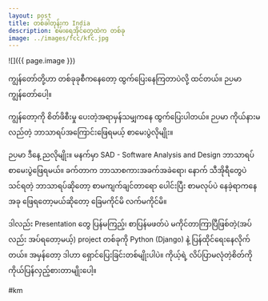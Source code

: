 ```yaml
---
layout: post
title: တစ်ခါတုန်းက India
description: စမ်းရေအိုင်တွေထဲက တစ်ခု
image: ../images/fcc/kfc.jpg
---
```


![]({{ page.image }})



ကျွန်တော်တို့ဟာ တစ်ခုခုစီကနေတော့ ထွက်ပြေးနေကြတာပဲလို့ ထင်တယ်။
ဉပမာ ကျွန်‌တော်ပေါ့။

ကျွန်‌တော့ကို စိတ်ဖိစီးမှု ပေးတဲ့အရာမှန်သမျှကနေ ထွက်ပြေးပါတယ်။
ဉပမာ ကိုယ်နားမလည်တဲ့ ဘာသာရပ်အကြောင်းဖြေရမယ့် စာမေးပွဲလိုမျိုး။

ဉပမာ ဒီနေ့ ညလိုမျိုး။
မနက်မှာ SAD - Software Analysis and Design ဘာသာရပ် စာမေးပွဲဖြေရမယ်။ ခက်တာက ဘာသာစကားအခက်အခဲရော၊ နောက် သီအိုရီတွေပဲ သင်ရတဲ့ ဘာသာရပ်ဆိုတော့ စာမကျက်ချင်တာရော ပေါင်းပြီး စာမလုပ်ပဲ နေခဲ့ရာကနေ အခု ဖြေရတော့မယ်ဆိုတော့ ခြေမကိုင်မိ လက်မကိုင်မိ။

ဒါလည်း Presentation တွေ ပြန်မကြည့်၊ စာပြန်မဖတ်ပဲ မကိုင်တာကြာပြီဖြစ်တဲ့(အပ်လည်း အပ်ရတော့မယ့်)  project တစ်ခုကို Python (Django) နဲ့ ပြန်ထိုင်ရေးနေလိုက်တယ်။ အမှန်တော့ ဒါဟာ ရှောင်ပြေးခြင်းတစ်မျိုးပါပဲ။ ကိုယ့်ရဲ့ လိပ်ပြာမလုံတဲ့စိတ်ကို ကိုယ်ပြန်လှည့်စားတာမျိုးပေါ့။

#km

